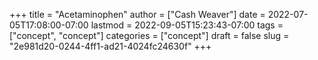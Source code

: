 +++
title = "Acetaminophen"
author = ["Cash Weaver"]
date = 2022-07-05T17:08:00-07:00
lastmod = 2022-09-05T15:23:43-07:00
tags = ["concept", "concept"]
categories = ["concept"]
draft = false
slug = "2e981d20-0244-4ff1-ad21-4024fc24630f"
+++
